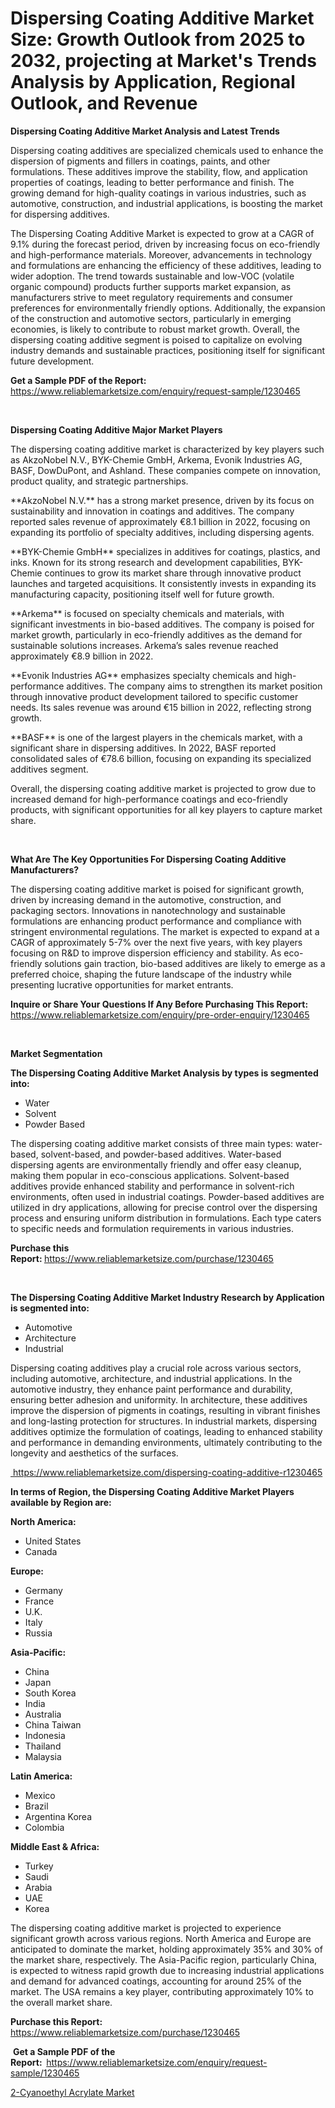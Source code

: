 <p><h1>Dispersing Coating Additive Market Size: Growth Outlook from 2025 to 2032, projecting at Market's Trends Analysis by Application, Regional Outlook, and Revenue</h1></p><p><strong>Dispersing Coating Additive Market Analysis and Latest Trends</strong></p>
<p><p>Dispersing coating additives are specialized chemicals used to enhance the dispersion of pigments and fillers in coatings, paints, and other formulations. These additives improve the stability, flow, and application properties of coatings, leading to better performance and finish. The growing demand for high-quality coatings in various industries, such as automotive, construction, and industrial applications, is boosting the market for dispersing additives.</p><p>The Dispersing Coating Additive Market is expected to grow at a CAGR of 9.1% during the forecast period, driven by increasing focus on eco-friendly and high-performance materials. Moreover, advancements in technology and formulations are enhancing the efficiency of these additives, leading to wider adoption. The trend towards sustainable and low-VOC (volatile organic compound) products further supports market expansion, as manufacturers strive to meet regulatory requirements and consumer preferences for environmentally friendly options. Additionally, the expansion of the construction and automotive sectors, particularly in emerging economies, is likely to contribute to robust market growth. Overall, the dispersing coating additive segment is poised to capitalize on evolving industry demands and sustainable practices, positioning itself for significant future development.</p></p>
<p><strong>Get a Sample PDF of the Report:&nbsp;</strong> <a href="https://www.reliablemarketsize.com/enquiry/request-sample/1230465?utm_campaign=2628&utm_medium=2&utm_source=Github&utm_content=ia&utm_term=03042025&utm_id=dispersing-coating-additive">https://www.reliablemarketsize.com/enquiry/request-sample/1230465</a></p>
<p>&nbsp;</p>
<p><strong>Dispersing Coating Additive Major Market Players</strong></p>
<p><p>The dispersing coating additive market is characterized by key players such as AkzoNobel N.V., BYK-Chemie GmbH, Arkema, Evonik Industries AG, BASF, DowDuPont, and Ashland. These companies compete on innovation, product quality, and strategic partnerships.</p><p>**AkzoNobel N.V.** has a strong market presence, driven by its focus on sustainability and innovation in coatings and additives. The company reported sales revenue of approximately €8.1 billion in 2022, focusing on expanding its portfolio of specialty additives, including dispersing agents.</p><p>**BYK-Chemie GmbH** specializes in additives for coatings, plastics, and inks. Known for its strong research and development capabilities, BYK-Chemie continues to grow its market share through innovative product launches and targeted acquisitions. It consistently invests in expanding its manufacturing capacity, positioning itself well for future growth.</p><p>**Arkema** is focused on specialty chemicals and materials, with significant investments in bio-based additives. The company is poised for market growth, particularly in eco-friendly additives as the demand for sustainable solutions increases. Arkema’s sales revenue reached approximately €8.9 billion in 2022.</p><p>**Evonik Industries AG** emphasizes specialty chemicals and high-performance additives. The company aims to strengthen its market position through innovative product development tailored to specific customer needs. Its sales revenue was around €15 billion in 2022, reflecting strong growth.</p><p>**BASF** is one of the largest players in the chemicals market, with a significant share in dispersing additives. In 2022, BASF reported consolidated sales of €78.6 billion, focusing on expanding its specialized additives segment.</p><p>Overall, the dispersing coating additive market is projected to grow due to increased demand for high-performance coatings and eco-friendly products, with significant opportunities for all key players to capture market share.</p></p>
<p>&nbsp;</p>
<p><strong>What Are The Key Opportunities For Dispersing Coating Additive Manufacturers?</strong></p>
<p><p>The dispersing coating additive market is poised for significant growth, driven by increasing demand in the automotive, construction, and packaging sectors. Innovations in nanotechnology and sustainable formulations are enhancing product performance and compliance with stringent environmental regulations. The market is expected to expand at a CAGR of approximately 5-7% over the next five years, with key players focusing on R&D to improve dispersion efficiency and stability. As eco-friendly solutions gain traction, bio-based additives are likely to emerge as a preferred choice, shaping the future landscape of the industry while presenting lucrative opportunities for market entrants.</p></p>
<p><strong>Inquire or Share Your Questions If Any Before Purchasing This Report:</strong> <a href="https://www.reliablemarketsize.com/enquiry/pre-order-enquiry/1230465?utm_campaign=2628&utm_medium=2&utm_source=Github&utm_content=ia&utm_term=03042025&utm_id=dispersing-coating-additive">https://www.reliablemarketsize.com/enquiry/pre-order-enquiry/1230465</a></p>
<p>&nbsp;</p>
<p><strong>Market Segmentation</strong></p>
<p><strong>The Dispersing Coating Additive Market Analysis by types is segmented into:</strong></p>
<p><ul><li>Water</li><li>Solvent</li><li>Powder Based</li></ul></p>
<p><p>The dispersing coating additive market consists of three main types: water-based, solvent-based, and powder-based additives. Water-based dispersing agents are environmentally friendly and offer easy cleanup, making them popular in eco-conscious applications. Solvent-based additives provide enhanced stability and performance in solvent-rich environments, often used in industrial coatings. Powder-based additives are utilized in dry applications, allowing for precise control over the dispersing process and ensuring uniform distribution in formulations. Each type caters to specific needs and formulation requirements in various industries.</p></p>
<p><strong>Purchase this Report:&nbsp;</strong><a href="https://www.reliablemarketsize.com/purchase/1230465?utm_campaign=2628&utm_medium=2&utm_source=Github&utm_content=ia&utm_term=03042025&utm_id=dispersing-coating-additive">https://www.reliablemarketsize.com/purchase/1230465</a></p>
<p>&nbsp;</p>
<p><strong>The Dispersing Coating Additive Market Industry Research by Application is segmented into:</strong></p>
<p><ul><li>Automotive</li><li>Architecture</li><li>Industrial</li></ul></p>
<p><p>Dispersing coating additives play a crucial role across various sectors, including automotive, architecture, and industrial applications. In the automotive industry, they enhance paint performance and durability, ensuring better adhesion and uniformity. In architecture, these additives improve the dispersion of pigments in coatings, resulting in vibrant finishes and long-lasting protection for structures. In industrial markets, dispersing additives optimize the formulation of coatings, leading to enhanced stability and performance in demanding environments, ultimately contributing to the longevity and aesthetics of the surfaces.</p></p>
<p><a href="https://www.reliablemarketsize.com/dispersing-coating-additive-r1230465?utm_campaign=2628&utm_medium=2&utm_source=Github&utm_content=ia&utm_term=03042025&utm_id=dispersing-coating-additive">&nbsp;https://www.reliablemarketsize.com/dispersing-coating-additive-r1230465</a></p>
<p><strong>In terms of Region, the Dispersing Coating Additive Market Players available by Region are:</strong></p>
<p>
    <p> <strong> North America: </strong>
        <ul>
            <li>United States</li>
            <li>Canada</li>
        </ul>
        </p> 
    <p> <strong> Europe: </strong>
        <ul>
            <li>Germany</li>
            <li>France</li>
            <li>U.K.</li>
            <li>Italy</li>
            <li>Russia</li>
        </ul>
        </p> 
    <p> <strong> Asia-Pacific: </strong>
        <ul>
            <li>China</li>
            <li>Japan</li>
            <li>South Korea</li>
            <li>India</li>
            <li>Australia</li>
            <li>China Taiwan</li>
            <li>Indonesia</li>
            <li>Thailand</li>
            <li>Malaysia</li>
        </ul>
        </p> 
    <p> <strong> Latin America: </strong>
        <ul>
            <li>Mexico</li>
            <li>Brazil</li>
            <li>Argentina Korea</li>
            <li>Colombia</li>
        </ul>
        </p> 
    <p> <strong> Middle East & Africa: </strong>
        <ul>
            <li>Turkey</li>
            <li>Saudi</li>
            <li>Arabia</li>
            <li>UAE</li>
            <li>Korea</li>
        </ul>
    </p>
    </p>
<p><p>The dispersing coating additive market is projected to experience significant growth across various regions. North America and Europe are anticipated to dominate the market, holding approximately 35% and 30% of the market share, respectively. The Asia-Pacific region, particularly China, is expected to witness rapid growth due to increasing industrial applications and demand for advanced coatings, accounting for around 25% of the market. The USA remains a key player, contributing approximately 10% to the overall market share.</p></p>
<p><strong>Purchase this Report: </strong><a href="https://www.reliablemarketsize.com/purchase/1230465?utm_campaign=2628&utm_medium=2&utm_source=Github&utm_content=ia&utm_term=03042025&utm_id=dispersing-coating-additive">https://www.reliablemarketsize.com/purchase/1230465</a></p>
<p>&nbsp;<strong>Get a Sample PDF of the Report:&nbsp;&nbsp;</strong><a href="https://www.reliablemarketsize.com/enquiry/request-sample/1230465?utm_campaign=2628&utm_medium=2&utm_source=Github&utm_content=ia&utm_term=03042025&utm_id=dispersing-coating-additive">https://www.reliablemarketsize.com/enquiry/request-sample/1230465</a></p>
<p><strong></strong></p>
<p><p><a href="https://github.com/toldenargelia86/Market-Research-Report-List-1/blob/main/2-cyanoethyl-acrylate-market.md?utm_campaign=2628&utm_medium=2&utm_source=Github&utm_content=ia&utm_term=03042025&utm_id=dispersing-coating-additive">2-Cyanoethyl Acrylate Market</a></p></p>